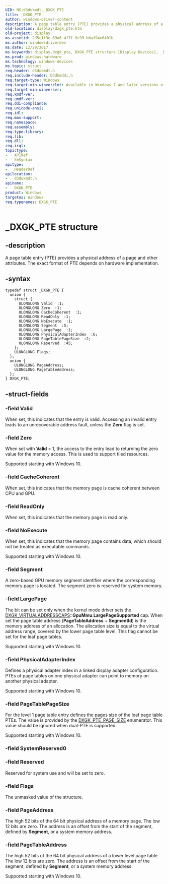 ```yaml
---
UID: NS:d3dukmdt._DXGK_PTE
title: _DXGK_PTE
author: windows-driver-content
description: A page table entry (PTE) provides a physical address of a page and other attributes. The exact format of PTE depends on hardware implementation.
old-location: display\dxgk_pte.htm
old-project: display
ms.assetid: 2d5c1f3e-69a6-4f7f-9c99-bbaf94e6401b
ms.author: windowsdriverdev
ms.date: 12/29/2017
ms.keywords: display.dxgk_pte, DXGK_PTE structure [Display Devices], _DXGK_PTE, DXGK_PTE, DmStructs_701e980c-29dc-46d2-8f03-ce8485a4cc70.xml, d3dukmdt/DXGK_PTE
ms.prod: windows-hardware
ms.technology: windows-devices
ms.topic: struct
req.header: d3dukmdt.h
req.include-header: D3dkmddi.h
req.target-type: Windows
req.target-min-winverclnt: Available in Windows 7 and later versions of the Windows operating systems.
req.target-min-winversvr: 
req.kmdf-ver: 
req.umdf-ver: 
req.ddi-compliance: 
req.unicode-ansi: 
req.idl: 
req.max-support: 
req.namespace: 
req.assembly: 
req.type-library: 
req.lib: 
req.dll: 
req.irql: 
topictype: 
-	APIRef
-	kbSyntax
apitype: 
-	HeaderDef
apilocation: 
-	d3dukmdt.h
apiname: 
-	DXGK_PTE
product: Windows
targetos: Windows
req.typenames: DXGK_PTE
---
```


# _DXGK_PTE structure


## -description


A page table entry (PTE) provides a physical address of a page and other attributes. The exact format of PTE depends on hardware implementation. 


## -syntax


````
typedef struct _DXGK_PTE {
  union {
    struct {
      ULONGLONG Valid  :1;
      ULONGLONG Zero  :1;
      ULONGLONG CacheCoherent  :1;
      ULONGLONG ReadOnly  :1;
      ULONGLONG NoExecute  :1;
      ULONGLONG Segment  :5;
      ULONGLONG LargePage  :1;
      ULONGLONG PhysicalAdapterIndex  :6;
      ULONGLONG PageTablePageSize  :2;
      ULONGLONG Reserved  :45;
    };
    ULONGLONG Flags;
  };
  union {
    ULONGLONG PageAddress;
    ULONGLONG PageTableAddress;
  };
} DXGK_PTE;
````


## -struct-fields




### -field Valid

When set, this indicates that the entry is valid. Accessing an invalid entry leads to an unrecoverable address fault, unless the <b>Zero</b> flag is set.


### -field Zero

When set with <b>Valid</b> = 1, the access to the entry lead to returning the zero value for the memory access. This is used to support tiled resources.

Supported starting with Windows 10.


### -field CacheCoherent

When set, this indicates that the memory page is cache coherent between CPU and GPU.


### -field ReadOnly

When set, this indicates that the memory page is read only.


### -field NoExecute

When set, this  indicates that the memory page contains data, which should not be treated as executable commands.

Supported starting with Windows 10.


### -field Segment

A zero-based GPU memory segment identifier where the corresponding memory page is located. The segment zero is reserved for system memory. 


### -field LargePage

The bit can be set only when the kernel mode driver sets the <a href="https://msdn.microsoft.com/library/windows/hardware/ff562869">DXGK_VIRTUALADDRESSCAPS</a>::<b>GpuMmu</b>.<b>LargePageSupported</b> cap. When set the page table address (<b>PageTableAddress</b> + <b>SegmentId</b>) is the memory address of an allocation. The allocation size is equal to the virtual address range, covered by the lower page table level. This flag cannot be set for the leaf page tables.

Supported starting with Windows 10.


### -field PhysicalAdapterIndex

Defines a physical adapter index in a linked display adapter configuration. PTEs of page tables on one physical adapter can point to memory on another physical adapter.

Supported starting with Windows 10.


### -field PageTablePageSize

For the level 1 page table entry defines the pages size of the leaf page table PTEs. The value is provided by the  <a href="..\d3dukmdt\ne-d3dukmdt-_dxgk_pte_page_size.md">DXGK_PTE_PAGE_SIZE</a> enumerator. This value should be ignored  when dual-PTE is supported.

Supported starting with Windows 10.


### -field SystemReserved0

 


### -field Reserved

Reserved for system use and will be set to zero.


### -field Flags

The unmasked value of the structure.


### -field PageAddress

The high 52 bits of the 64 bit physical address of a memory page. The low 12 bits are zero. The address is an offset from the start of the segment, defined by <b>Segment</b>, or a system memory address.


### -field PageTableAddress

The high 52 bits of the 64 bit physical address of a lower level page table. The low 12 bits are zero. The address is an offset from the start of the segment, defined by <b>Segment</b>, or a system memory address.

Supported starting with Windows 10.

